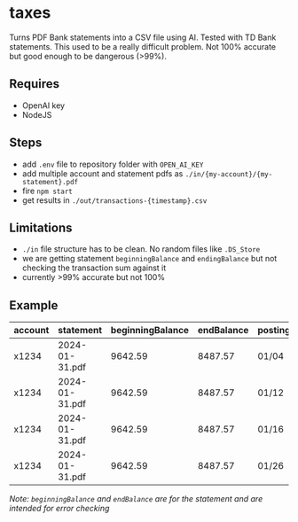 # taxes

Turns PDF Bank statements into a CSV file using AI. Tested with TD Bank statements. This used to be a really difficult problem. Not 100% accurate but good enough to be dangerous (>99%).

## Requires

- OpenAI key
- NodeJS

## Steps

- add `.env` file to repository folder with `OPEN_AI_KEY`
- add multiple account and statement pdfs as `./in/{my-account}/{my-statement}.pdf`
- fire `npm start`
- get results in `./out/transactions-{timestamp}.csv`

## Limitations

- `./in` file structure has to be clean. No random files like `.DS_Store`
- we are getting statement `beginningBalance` and `endingBalance` but not checking the transaction sum against it
- currently >99% accurate but not 100%

## Example

| account | statement      | beginningBalance | endBalance | postingDate | description             | amount |
| ------- | -------------- | ---------------- | ---------- | ----------- | ----------------------- | ------ |
| x1234   | 2024-01-31.pdf | 9642.59          | 8487.57    | 01/04       | Apple Inc ACH/CRED      | 12.27  |
| x1234   | 2024-01-31.pdf | 9642.59          | 8487.57    | 01/12       | PELOTON SYS DIR DEP     | 48.93  |
| x1234   | 2024-01-31.pdf | 9642.59          | 8487.57    | 01/16       | GOOGLE MULTIPLE_S       | -17.23  |
| x1234   | 2024-01-31.pdf | 9642.59          | 8487.57    | 01/26       | PELOTON SYS DIR DEP 354 | 48.93  |

_Note: `beginningBalance` and `endBalance` are for the statement and are intended for error checking_
